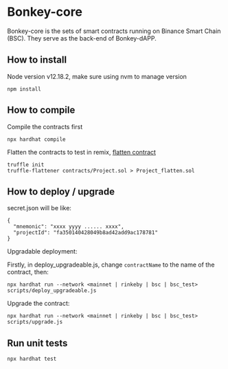# Bonkey-core

Bonkey-core is the sets of smart contracts running on Binance Smart Chain (BSC). They serve as the back-end of Bonkey-dAPP.

## How to install

Node version v12.18.2, make sure using nvm to manage version

```
npm install
```

## How to compile

Compile the contracts first

```
npx hardhat compile
```

Flatten the contracts to test in remix,
[flatten contract](https://www.sitepoint.com/flattening-contracts-debugging-remix/)

```
truffle init
truffle-flattener contracts/Project.sol > Project_flatten.sol
```

## How to deploy / upgrade

secret.json will be like:

```
{
  "mnemonic": "xxxx yyyy ...... xxxx",
  "projectId": "fa350140428049b8ad42add9ac178781"
}

```

Upgradable deployment:

Firstly, in deploy\_upgradeable.js, change `contractName` to the name of the contract, then:

```
npx hardhat run --network <mainnet | rinkeby | bsc | bsc_test> scripts/deploy_upgradeable.js
```

Upgrade the contract:

```
npx hardhat run --network <mainnet | rinkeby | bsc | bsc_test> scripts/upgrade.js
```

## Run unit tests

```
npx hardhat test
```
